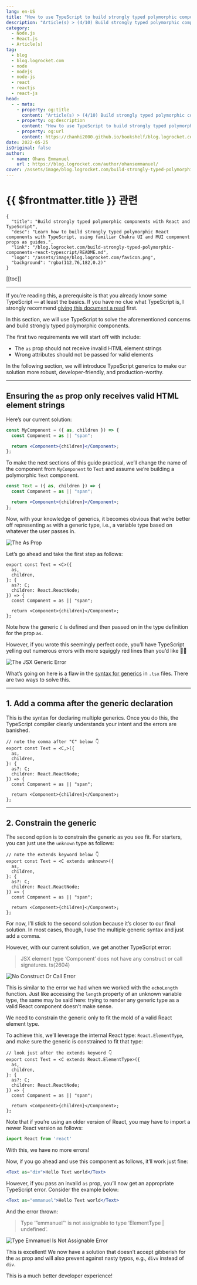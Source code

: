 ```yaml
---
lang: en-US
title: "How to use TypeScript to build strongly typed polymorphic components in React"
description: "Article(s) > (4/10) Build strongly typed polymorphic components with React and TypeScript" 
category:
  - Node.js
  - React.js
  - Article(s)
tag:
  - blog
  - blog.logrocket.com
  - node
  - nodejs
  - node-js
  - react
  - reactjs
  - react-js
head:
  - - meta:
    - property: og:title
      content: "Article(s) > (4/10) Build strongly typed polymorphic components with React and TypeScript"
    - property: og:description
      content: "How to use TypeScript to build strongly typed polymorphic components in React"
    - property: og:url
      content: https://chanhi2000.github.io/bookshelf/blog.logrocket.com/build-strongly-typed-polymorphic-components-react-typescript//how-to-use-typescript-build-strongly-typed-polymorphic-components-react.html
date: 2022-05-25
isOriginal: false
author:
  - name: Ohans Emmanuel
    url : https://blog.logrocket.com/author/ohansemmanuel/
cover: /assets/image/blog.logrocket.com/build-strongly-typed-polymorphic-components-react-typescript/banner.png
---
```


# {{ $frontmatter.title }} 관련

```component VPCard
{
  "title": "Build strongly typed polymorphic components with React and TypeScript",
  "desc": "Learn how to build strongly typed polymorphic React components with TypeScript, using familiar Chakra UI and MUI component props as guides.",
  "link": "/blog.logrocket.com/build-strongly-typed-polymorphic-components-react-typescript/README.md",
  "logo": "/assets/image/blog.logrocket.com/favicon.png",
  "background": "rgba(112,76,182,0.2)"
}
```

[[toc]]

---

<SiteInfo
  name="Build strongly typed polymorphic components with React and TypeScript"
  desc="Learn how to build strongly typed polymorphic React components with TypeScript, using familiar Chakra UI and MUI component props as guides."
  url="https://blog.logrocket.com/build-strongly-typed-polymorphic-components-react-typescript#how-to-use-typescript-build-strongly-typed-polymorphic-components-react"
  logo="/assets/image/blog.logrocket.com/favicon.png"
  preview="/assets/image/blog.logrocket.com/build-strongly-typed-polymorphic-components-react-typescript/banner.png"/>

If you’re reading this, a prerequisite is that you already know some TypeScript — at least the basics. If you have no clue what TypeScript is, I strongly recommend [<FontIcon icon="iconfont icon-typescript"/>giving this document a read](https://typescriptlang.org/docs/handbook/typescript-from-scratch.html) first.

In this section, we will use TypeScript to solve the aforementioned concerns and build strongly typed polymorphic components.

The first two requirements we will start off with include:

- The `as` prop should not receive invalid HTML element strings
- Wrong attributes should not be passed for valid elements

In the following section, we will introduce TypeScript generics to make our solution more robust, developer-friendly, and production-worthy.

---

## Ensuring the `as` prop only receives valid HTML element strings

Here’s our current solution:

```jsx
const MyComponent = ({ as, children }) => {
  const Component = as || "span";

  return <Component>{children}</Component>;
};
```

To make the next sections of this guide practical, we’ll change the name of the component from `MyComponent` to `Text` and assume we’re building a polymorphic `Text` component.

```jsx
const Text = ({ as, children }) => {
  const Component = as || "span";

  return <Component>{children}</Component>;
};
```

Now, with your knowledge of generics, it becomes obvious that we’re better off representing `as` with a generic type, i.e., a variable type based on whatever the user passes in.

![The As Prop](/assets/image/blog.logrocket.com/build-strongly-typed-polymorphic-components-react-typescript/as-prop.png)

Let’s go ahead and take the first step as follows:

```tsx
export const Text = <C>({
  as,
  children,
}: {
  as?: C;
  children: React.ReactNode;
}) => {
  const Component = as || "span";

  return <Component>{children}</Component>;
};
```

Note how the generic `C` is defined and then passed on in the type definition for the prop `as`.

However, if you wrote this seemingly perfect code, you’ll have TypeScript yelling out numerous errors with more squiggly red lines than you’d like 🤷‍♀️

![The JSX Generic Error](/assets/image/blog.logrocket.com/build-strongly-typed-polymorphic-components-react-typescript/jsx-generic-error.png)

What’s going on here is a flaw in the [<FontIcon icon="fa-brands fa-stack-overflow"/>syntax for generics](https://stackoverflow.com/questions/32308370/what-is-the-syntax-for-typescript-arrow-functions-with-generics?) in `.tsx` files. There are two ways to solve this.

---

## 1. Add a comma after the generic declaration

This is the syntax for declaring multiple generics. Once you do this, the TypeScript compiler clearly understands your intent and the errors are banished.

```tsx
// note the comma after "C" below 👇
export const Text = <C,>({
  as,
  children,
}: {
  as?: C;
  children: React.ReactNode;
}) => {
  const Component = as || "span";

  return <Component>{children}</Component>;
};
```

---

## 2. Constrain the generic

The second option is to constrain the generic as you see fit. For starters, you can just use the `unknown` type as follows:

```tsx
// note the extends keyword below 👇
export const Text = <C extends unknown>({
  as,
  children,
}: {
  as?: C;
  children: React.ReactNode;
}) => {
  const Component = as || "span";

  return <Component>{children}</Component>;
};
```

For now, I’ll stick to the second solution because it’s closer to our final solution. In most cases, though, I use the multiple generic syntax and just add a comma.

However, with our current solution, we get another TypeScript error:

> JSX element type ‘Component’ does not have any construct or call signatures. ts(2604)

![No Construct Or Call Error](/assets/image/blog.logrocket.com/build-strongly-typed-polymorphic-components-react-typescript/no-construct-or-call-error.png)

This is similar to the error we had when we worked with the `echoLength` function. Just like accessing the `length` property of an unknown variable type, the same may be said here: trying to render any generic type as a valid React component doesn’t make sense.

We need to constrain the generic only to fit the mold of a valid React element type.

To achieve this, we’ll leverage the internal React type: `React.ElementType`, and make sure the generic is constrained to fit that type:

```tsx
// look just after the extends keyword 👇
export const Text = <C extends React.ElementType>({
  as,
  children,
}: {
  as?: C;
  children: React.ReactNode;
}) => {
  const Component = as || "span";

  return <Component>{children}</Component>;
};
```

Note that if you’re using an older version of React, you may have to import a newer React version as follows:

```jsx
import React from 'react'
```

With this, we have no more errors!

Now, if you go ahead and use this component as follows, it’ll work just fine:

```jsx
<Text as="div">Hello Text world</Text>
```

However, if you pass an invalid `as` prop, you’ll now get an appropriate TypeScript error. Consider the example below:

```jsx
<Text as="emmanuel">Hello Text world</Text>
```

And the error thrown:

> Type ‘”emmanuel”‘ is not assignable to type ‘ElementType | undefined’.

![Type Emmanuel Is Not Assignable Error](/assets/image/blog.logrocket.com/build-strongly-typed-polymorphic-components-react-typescript/type-emmanuel-not-assginable-error.jpeg)

This is excellent! We now have a solution that doesn’t accept gibberish for the `as` prop and will also prevent against nasty typos, e.g., `divv` instead of `div`.

This is a much better developer experience!
